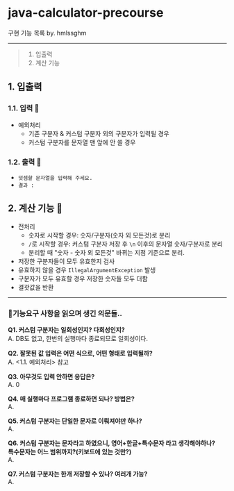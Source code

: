 # java-calculator-precourse
구현 기능 목록 by. hmlssghm
***
>1. 입출력 
>2. 계산 기능

## 1. 입출력
### 1.1. 입력 💋
- 예외처리
  - 기존 구분자 & 커스텀 구분자 외의 구분자가 입력될 경우
  - 커스텀 구분자를 문자열 맨 앞에 안 쓸 경우
### 1.2. 출력 💬
- `덧셈할 문자열을 입력해 주세요.`
- `결과 : `

## 2. 계산 기능 🧮
- 전처리
  - 숫자로 시작할 경우: 숫자/구분자(숫자 외 모든것)로 분리
  - `/`로 시작할 경우: 커스텀 구분자 저장 후 `\n` 이후의 문자열 숫자/구분자로 분리
  - 분리할 때 "숫자 - 숫자 외 모든것" 바뀌는 지점 기준으로 분리.
- 저장한 구분자들이 모두 유효한지 검사
- 유효하지 않을 경우 `IllegalArgumentException` 발생
- 구분자가 모두 유효할 경우 저장한 숫자들 모두 더함
- 결괏값을 반환

***
### 🤔기능요구 사항을 읽으며 생긴 의문들..
**Q1. 커스텀 구분자는 일회성인지? 다회성인지?**   
A. DB도 없고, 한번의 실행마다 종료되므로 일회성이다.   

**Q2. 잘못된 값 입력은 어떤 식으로, 어떤 형태로 입력될까?**   
A. <1.1. 예외처리> 참고   

**Q3. 아무것도 입력 안하면 응답은?**   
A. 0   

**Q4. 매 실행마다 프로그램 종료하면 되나? 방법은?**   
A.   

**Q5. 커스텀 구분자는 단일한 문자로 이뤄져야만 하나?**    
A.   

**Q6. 커스텀 구분자는 문자라고 하였으니, 영어+한글+특수문자 라고 생각해야하나?   
특수문자는 어느 범위까지?(키보드에 있는 것만?)**   
A.    

**Q7. 커스텀 구분자는 한개 저장할 수 있나? 여러개 가능?**   
A.    